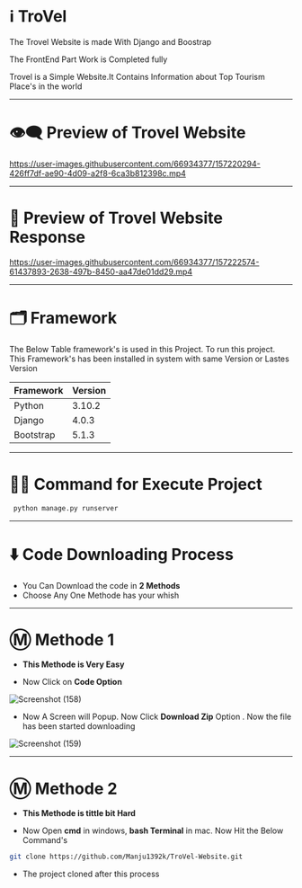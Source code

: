 # ℹ️ TroVel

The Trovel Website is made With Django and Boostrap 

The FrontEnd Part Work is Completed fully

Trovel is a Simple Website.It Contains Information about Top Tourism Place's in the world

---

# 👁️‍🗨️ Preview of Trovel Website

https://user-images.githubusercontent.com/66934377/157220294-426ff7df-ae90-4d09-a2f8-6ca3b812398c.mp4

---

# 📱 Preview of Trovel Website Response

https://user-images.githubusercontent.com/66934377/157222574-61437893-2638-497b-8450-aa47de01dd29.mp4

---

# 🗂️ Framework

The Below Table framework's is used in this Project. To run this project. This Framework's has been installed in system with same Version or Lastes Version

| Framework  | Version |
| ------------- | ------------- |
| Python  | 3.10.2  |
| Django  | 4.0.3  |
| Bootstrap  | 5.1.3  |

---

# 👨‍💻 Command for Execute Project
```bash
 python manage.py runserver
```

---

# ⬇️ Code Downloading Process

* You Can Download the code in **2 Methods**
* Choose Any One Methode has your whish

---

# Ⓜ️ Methode 1

* **This Methode is Very Easy**

* Now Click on __Code Option__

![Screenshot (158)](https://user-images.githubusercontent.com/66934377/164152919-f2854829-535d-4227-9c2f-031f8051f6ac.png)

* Now A Screen will Popup. Now Click **Download Zip** Option . Now the file has been started downloading 

![Screenshot (159)](https://user-images.githubusercontent.com/66934377/164153128-b64e85a2-e40c-4457-9835-a749ac79acd6.png)

---

# Ⓜ️ Methode 2

* **This Methode is tittle bit Hard**

* Now Open **cmd** in windows, **bash Terminal** in mac. Now Hit the Below Command's

```bash
git clone https://github.com/Manju1392k/TroVel-Website.git
```

* The project cloned after this process

